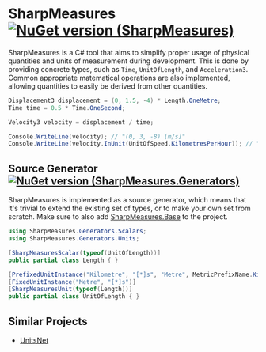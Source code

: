 # SharpMeasures [![NuGet version (SharpMeasures)](https://img.shields.io/nuget/v/SharpMeasures.svg?style=plastic)](https://www.nuget.org/packages/SharpMeasures/)

SharpMeasures is a C# tool that aims to simplify proper usage of physical quantities and units of measurement during development. This is done by providing concrete types, such as `Time`, `UnitOfLength`, and `Acceleration3`. Common appropriate matematical operations are also implemented, allowing quantities to easily be derived from other quantities.

```csharp
Displacement3 displacement = (0, 1.5, -4) * Length.OneMetre;
Time time = 0.5 * Time.OneSecond;

Velocity3 velocity = displacement / time;

Console.WriteLine(velocity); // "(0, 3, -8) [m/s]"
Console.WriteLine(velocity.InUnit(UnitOfSpeed.KilometresPerHour)); // "(0, 10.8, -28.8)"
```

## Source Generator [![NuGet version (SharpMeasures.Generators)](https://img.shields.io/nuget/v/SharpMeasures.Generators.svg?style=plastic)](https://www.nuget.org/packages/SharpMeasures.Generators/)

SharpMeasures is implemented as a source generator, which means that it's trivial to extend the existing set of types, or to make your own set from scratch. Make sure to also add [SharpMeasures.Base](https://www.nuget.org/packages/SharpMeasures.Base/) to the project.

```csharp
using SharpMeasures.Generators.Scalars;
using SharpMeasures.Generators.Units;

[SharpMeasuresScalar(typeof(UnitOfLength))]
public partial class Length { }

[PrefixedUnitInstance("Kilometre", "[*]s", "Metre", MetricPrefixName.Kilo)]
[FixedUnitInstance("Metre", "[*]s")]
[SharpMeasuresUnit(typeof(Length))]
public partial class UnitOfLength { }
```

## Similar Projects

   - [UnitsNet](https://github.com/angularsen/UnitsNet)
